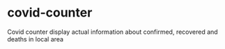 # covid-counter
Covid counter display actual information about confirmed, recovered and deaths in local area
